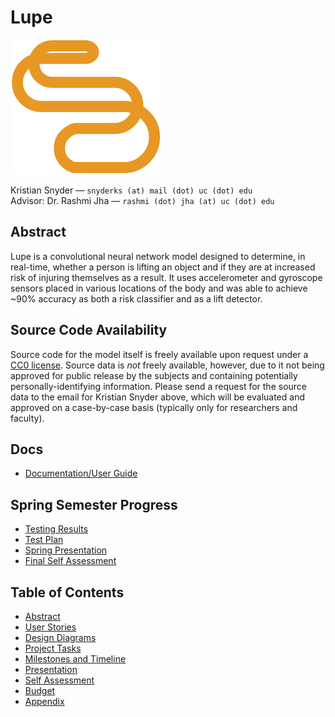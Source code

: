 # Lupe

![Lupe Logo](./resources/lupe.png)

Kristian Snyder — `snyderks (at) mail (dot) uc (dot) edu`  
Advisor: Dr. Rashmi Jha — `rashmi (dot) jha (at) uc (dot) edu`

## Abstract

Lupe is a convolutional neural network model designed to determine, in real-time, whether a person is lifting an object and if they are at increased risk of injuring themselves as a result. It uses accelerometer and gyroscope sensors placed in various locations of the body and was able to achieve ~90% accuracy as both a risk classifier and as a lift detector.

## Source Code Availability

Source code for the model itself is freely available upon request under a [CC0 license](https://creativecommons.org/share-your-work/public-domain/cc0/). Source data is *not* freely available, however, due to it not being approved for public release by the subjects and containing potentially personally-identifying information. Please send a request for the source data to the email for Kristian Snyder above, which will be evaluated and approved on a case-by-case basis (typically only for researchers and faculty).

## Docs

- [Documentation/User Guide](./docs/README.md)

## Spring Semester Progress

- [Testing Results](./assignments/Testing-Results.md)
- [Test Plan](./assignments/Test-Plan.md)
- [Spring Presentation](./assignments/Spring-Presentation.pdf)
- [Final Self Assessment](./assignments/Final-Self-Assessment.md)

## Table of Contents

- [Abstract](./assignments/Project-Description.md)
- [User Stories](./assignments/User-Stories.md)
- [Design Diagrams](./assignments/Design-Diagrams.md)
- [Project Tasks](./assignments/Tasklist.md)
- [Milestones and Timeline](./assignments/Milestones-Timeline.md)
- [Presentation](./assignments/Presentation.pdf)
- [Self Assessment](./assignments/Final-Report.md)
- [Budget](./assignments/Budget.md)
- [Appendix](./assignments/Appendix.md)
